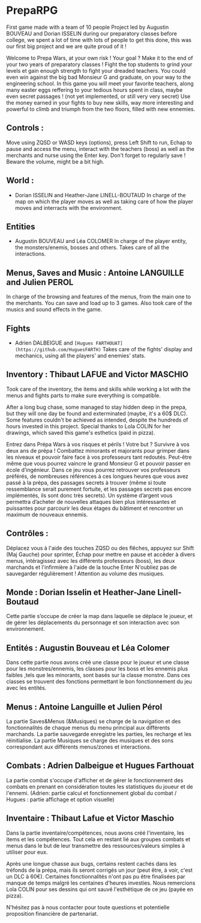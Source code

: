 # PrepaRPG
First game made with a team of 10 people
Project led by Augustin BOUVEAU and Dorian ISSELIN during our preparatory classes before college, we spent a lot of time with lots of people to get this done, this was our first big project and we are quite proud of it !

Welcome to Prepa Wars, at your own risk !
Your goal ? Make it to the end of your two years of preparatory classes ! Fight the top students to grind your levels et gain enough strength to fight your dreaded teachers. You could even win against the big bad Monsieur G and graduate, on your way to the engineering school.
In this game you will meet your favorite teachers, along many easter eggs reffering to your tedious hours spent in class, maybe even secret passages ! (not yet implemented, or still very very secret)
Use the money earned in your fights to buy new skills, way more interesting and powerful to climb and triumph from the two floors, filled with new ennemies.

## Controls :
Move using ZQSD or WASD keys (options), press Left Shift to run, Echap to pause and access the menu, interact with the teachers (boss) as well as the merchants and nurse using the Enter key.
Don't forget to regularly save !
Beware the volume, might be a bit high.

## World :
* Dorian ISSELIN and Heather-Jane LINELL-BOUTAUD
In charge of the map on which the player moves as well as taking care of how the player moves and interracts with the environment.

## Entities
* Augustin BOUVEAU and Léa COLOMER
In charge of the player entity, the monsters/enemis, bosses and others. Takes care of all the interactions.

## Menus, Saves and Music : Antoine LANGUILLE and Julien PEROL
In charge of the browsing and features of the menus, from the main one to the merchants. You can save and load up to 3 games. 
Also took care of the musics and sound effects in the game.

## Fights
* Adrien DALBEIGUE and `[Hugues FARTHOUAT](https://github.com/HuguesFARTH)`
Takes care of the fights' display and mechanics, using all the players' and enemies' stats. 

## Inventory : Thibaut LAFUE and Victor MASCHIO
Took care of the inventory, the items and skills while working a lot with the menus and fights parts to make sure everything is compatible.


After a long bug chase, some managed to stay hidden deep in the prepa, but they will one day be found and exterminated (maybe, it's a 60$ DLC).
Some features couldn't be achieved as intended, despite the hundreds of hours invested in this project.
Special thanks to Lola COLIN for her drawings, which saved this game's esthetics (paid in pizza).







Entrez dans Prépa Wars à vos risques et périls !
Votre but ? Survivre à vos deux ans de prépa ! Combattez minorants et majorants pour grimper dans les niveaux et pouvoir faire face à vos professeurs tant redoutés. Peut-être même que vous pourrez vaincre le grand Monsieur G et pouvoir passer en école d’ingénieur.
Dans ce jeu vous pourrez retrouver vos professeurs préférés, de nombreuses références à ces longues heures que vous avez passé à la prépa, des passages secrets à trouver (même si toute ressemblance serait purement fortuite, et les passages secrets pas encore implémentés, ils sont donc très secrets).
Un système d’argent vous permettra d’acheter de nouvelles attaques bien plus intéressantes et puissantes pour parcourir les deux étages du bâtiment et rencontrer un maximum de nouveaux ennemis.
 
## Contrôles : 
Déplacez vous à l'aide des touches ZQSD ou des flêches, appuyez sur Shift (Maj Gauche) pour sprinter, Échap pour mettre en pause et accèder à divers menus, intéragissez avec les différents professeurs (boss), les deux marchands et l'infirmière à l'aide de la touche Enter
N'oubliez pas de sauvegarder régulièrement !
Attention au volume des musiques.

## Monde : Dorian Isselin et Heather-Jane Linell-Boutaud
Cette partie s’occupe de créer la map dans laquelle se déplace le joueur, et de gérer les déplacements du personnage et son interaction avec son environnement.

 
## Entités : Augustin Bouveau et Léa Colomer
Dans cette partie nous avons créé une classe pour le joueur et une classe pour les monstres/ennemis, les classes pour les boss et les ennemis plus faibles ,tels que les minorants, sont basés sur la classe monstre. Dans ces classes se trouvent des fonctions permettant le bon fonctionnement du jeu avec les entités.

 
## Menus : Antoine Languille et Julien Pérol
La partie Saves&Menus (&Musiques) se charge de la navigation et des fonctionnalités de chaque menus du menu principal aux différents marchands. La partie sauvegarde enregistre les parties, les recharge et les réinitialise. La partie Musiques se charge des musiques et des sons correspondant aux différents menus/zones et interactions.
 
## Combats : Adrien Dalbeigue et Hugues Farthouat
La partie combat s'occupe d'afficher et de gérer le fonctionnement des combats en  prenant en considération toutes les statistiques du joueur et de l'ennemi. (Adrien: partie calcul et fonctionnement global du combat / Hugues : partie affichage et option visuelle) 

 
## Inventaire : Thibaut Lafue et Victor Maschio
Dans la partie inventaire/compétences, nous avons créé l'inventaire, les items et les compétences. Tout cela en restant lié aux groupes combats et menus dans le but de leur transmettre des ressources/valeurs simples à utiliser pour eux.


Après une longue chasse aux bugs, certains restent cachés dans les tréfonds de la prépa, mais ils seront corrigés un jour (peut être, à voir, c'est un DLC à 60€).
Certaines fonctionnalités n'ont pas pu être finalisées par manque de temps malgré les centaines d'heures investies.
Nous remercions Lola COLIN pour ses dessins qui ont sauvé l'esthétique de ce jeu (payée en pizza).

N'hésitez pas à nous contacter pour toute questions et potentielle proposition financière de partenariat.
